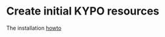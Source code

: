 # Create initial KYPO resources

The installation [howto](https://gitlab.ics.muni.cz/muni-kypo-crp/devops/kypo-crp-tf-deployment)
